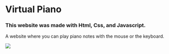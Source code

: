 # Virtual Piano

### This website was made with Html, Css, and Javascript. 

A website where you can play piano notes with the mouse or the keyboard.

![](https://github.com/verona-hub/virtual-piano/blob/master/img/screenshot.png)
